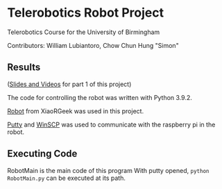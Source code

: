 # Telerobotics Robot Project
Telerobotics Course for the University of Birmingham

Contributors: William Lubiantoro, Chow Chun Hung "Simon"

## Results
([Slides and Videos](https://docs.google.com/presentation/d/1rC8UCT9DMCtQHnQ-OpHPE8U3iM7HJ5_Ouow8o4d7h84/) for part 1 of this project)

The code for controlling the robot was written with Python 3.9.2.

[Robot](http://www.xiaorgeek.com/vehicle-robots/tank-robots/raspberry-pi-tank.html) from XiaoRGeek was used in this project.

[Putty](https://www.chiark.greenend.org.uk/~sgtatham/putty/latest.html) and [WinSCP](https://winscp.net/eng/index.php) was used to communicate with the raspberry pi in the robot.

## Executing Code
RobotMain is the main code of this program
With putty opened, ```python RobotMain.py``` can be executed at its path.
